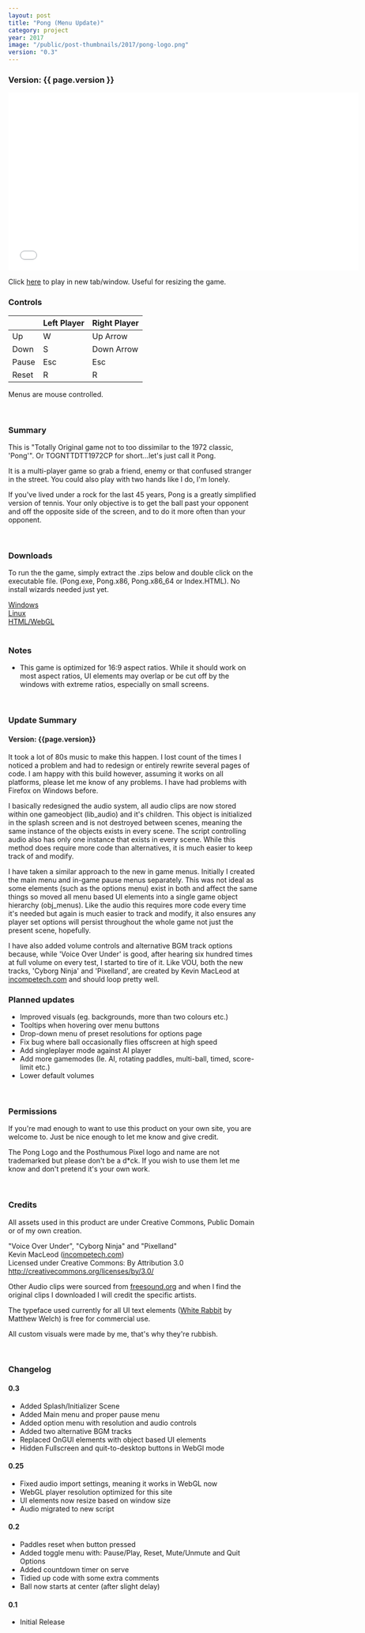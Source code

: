 ```yaml
---
layout: post
title: "Pong (Menu Update)"
category: project
year: 2017
image: "/public/post-thumbnails/2017/pong-logo.png"
version: "0.3"
---
```


### Version: {{ page.version }}

<iframe src="/public/projects/pong/0.3/index.html" style="border:0px #000000 none;" name="Pong" scrolling="no" height="360px" width="710px"></iframe>

<br>

Click <a href ="/public/projects/pong/0.3/index.html" target="blank">here</a> to play in new tab/window. Useful for resizing the game.

### Controls

|    | Left Player | Right Player|
|----|-------------|-------------|
| Up | W | Up Arrow |
| Down | S | Down Arrow |
| Pause | Esc | Esc |
| Reset | R | R |

Menus are mouse controlled.

<br>

### Summary

This is "Totally Original game not to too dissimilar to the 1972 classic, 'Pong'". Or TOGNTTDTT1972CP for short...let's just call it Pong.

It is a multi-player game so grab a friend, enemy or that confused stranger in the street. You could also play with two hands like I do, I'm lonely.

If you've lived under a rock for the last 45 years, Pong is a greatly simplified version of tennis. Your only objective is to get the ball past your opponent and off the opposite side of the screen, and to do it more often than your opponent.

<br>

### Downloads

To run the the game, simply extract the .zips below and double click on the executable file. (Pong.exe, Pong.x86, Pong.x86_64 or Index.HTML). No install wizards needed just yet.

<a href="/public/projects/pong/0.3/downloads/Pong_03_Win.zip" download>
Windows
</a><br>
<a href="/public/projects/pong/0.3/downloads/Pong_03_Linux.zip" download>
Linux
</a><br>
<a href="/public/projects/pong/0.3/downloads/Pong_03_HTML.zip" download>
HTML/WebGL
</a><br>
<br>

### Notes
* This game is optimized for 16:9 aspect ratios. While it should work on most aspect ratios, UI elements may overlap or be cut off by the windows with extreme ratios, especially on small screens.

<br>

### Update Summary

#### Version: {{page.version}}

It took a lot of 80s music to make this happen. I lost count of the times I noticed a problem and had to redesign or entirely rewrite several pages of code. I am happy with this build however, assuming it works on all platforms, please let me know of any problems. I have had problems with Firefox on Windows before.

I basically redesigned the audio system, all audio clips are now stored within one gameobject (lib_audio) and it's children. This object is initialized in the splash screen and is not destroyed between scenes, meaning the same instance of the objects exists in every scene. The script controlling audio also has only one instance that exists in every scene. While this method does require more code than alternatives, it is much easier to keep track of and modify.

I have taken a similar approach to the new in game menus. Initially I created the main menu and in-game pause menus separately. This was not ideal as some elements (such as the options menu) exist in both and affect the same things so moved all menu based UI elements into a single game object hierarchy (obj_menus). Like the audio this requires more code every time it's needed but again is much easier to track and modify, it also ensures any player set options will persist throughout the whole game not just the present scene, hopefully.

I have also added volume controls and alternative BGM track options because, while 'Voice Over Under' is good, after hearing six hundred times at full volume on every test, I started to tire of it. Like VOU, both the new tracks, 'Cyborg Ninja' and 'Pixelland', are created by Kevin MacLeod at <a href="https://incompetech.com/music/royalty-free/music.html">incompetech.com</a> and should loop pretty well.

### Planned updates
* Improved visuals (eg. backgrounds, more than two colours etc.)
* Tooltips when hovering over menu buttons
* Drop-down menu of preset resolutions for options page
* Fix bug where ball occasionally flies offscreen at high speed
* Add singleplayer mode against AI player
* Add more gamemodes (Ie. AI, rotating paddles, multi-ball, timed, score-limit etc.)
* Lower default volumes

<br>

### Permissions

If you're mad enough to want to use this product on your own site, you are welcome to. Just be nice enough to let me know and give credit.

The Pong Logo and the Posthumous Pixel logo and name are not trademarked but please don't be a d*ck. If you wish to use them let me know and don't pretend it's your own work.

<br>

### Credits

All assets used in this product are under Creative Commons, Public Domain or of my own creation.

"Voice Over Under", "Cyborg Ninja" and "Pixelland"<br>
Kevin MacLeod (<a href="https://incompetech.com/music/royalty-free/music.html">incompetech.com</a>)<br>
Licensed under Creative Commons: By Attribution 3.0
<a href="http://creativecommons.org/licenses/by/3.0/">
http://creativecommons.org/licenses/by/3.0/</a>

Other Audio clips were sourced from <a href="http://freesound.org/">freesound.org</a> and when I find the original clips I downloaded I will credit the specific artists.

The typeface used currently for all UI text elements (<a href="http://www.1001fonts.com/white-rabbit-font.html">White Rabbit</a> by Matthew Welch) is free for commercial use.

All custom visuals were made by me, that's why they're rubbish.

<br>

### Changelog

#### 0.3
* Added Splash/Initializer Scene
* Added Main menu and proper pause menu
* Added option menu with resolution and audio controls
* Added two alternative BGM tracks
* Replaced OnGUI elements with object based UI elements
* Hidden Fullscreen and quit-to-desktop buttons in WebGl mode

#### 0.25
* Fixed audio import settings, meaning it works in WebGL now
* WebGL player resolution optimized for this site
* UI elements now resize based on window size
* Audio migrated to new script

#### 0.2
* Paddles reset when button pressed
* Added toggle menu with: Pause/Play, Reset, Mute/Unmute and Quit Options
* Added countdown timer on serve
* Tidied up code with some extra comments
* Ball now starts at center (after slight delay)

#### 0.1
* Initial Release
<br><br>

